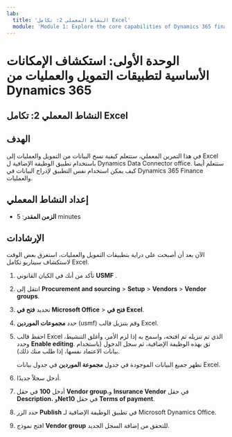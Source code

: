 ```yaml
---
lab:
  title: 'النشاط المعملي 2: تكامل Excel'
  module: 'Module 1: Explore the core capabilities of Dynamics 365 finance and operations apps'
---
```


# الوحدة الأولى: استكشاف الإمكانات الأساسية لتطبيقات التمويل والعمليات من Dynamics 365

## النشاط المعملي 2: تكامل Excel

## الهدف

في هذا التمرين المعملي، ستتعلم كيفية نسخ البيانات من التمويل والعمليات إلى Excel باستخدام تطبيق الوظيفة الإضافية ل Dynamics Data Connector office. ستتعلم أيضا كيف يمكن استخدام نفس التطبيق لإدراج البيانات في Dynamics 365 Finance والعمليات. 

## إعداد النشاط المعملي

   - **الزمن المقدر**: 5 minutes

## الإرشادات

الآن بعد أن أصبحت على دراية بتطبيقات التمويل والعمليات، استغرق بعض الوقت لاستكشاف سيناريو تكامل Excel.

1.  تأكد من أنك في الكيان القانوني **USMF** .

2.  انتقل إلى **Procurement and sourcing** > **Setup** > **Vendors** > **Vendor groups**.

3.  تحديد **فتح في Microsoft Office** > **فتح في Excel**.

4.  حدد **مجموعات الموردين** (usmf) وقم بتنزيل قالب Excel.

5.  احفظ قالب Excel الذي تم تنزيله ثم افتحه، واسمح به إذا لزم الأمر، وأغلق التنشيط، وحدد **Enable editing**. ثق بهذه الوظيفة الإضافية، ثم سجل الدخول (باستخدام بيانات الاعتماد نفسها، إذا طلب منك ذلك).

    تظهر جميع البيانات الموجودة في جدول **مجموعة الموردين** في جدول بيانات Excel.

6.  أدخل سجلاً جديدًا.

7.  أدخل **100** في حقل **Vendor group**،و **Insurance Vendor** في حقل **Description**، و**Net10** في حقل **Terms of payment**.

8.  حدد الزر **Publish** في تطبيق الوظيفة الإضافية لـ Microsoft Dynamics Office.

9.  افتح نموذج **Vendor group** للتحقق من إضافة السجل الجديد.

